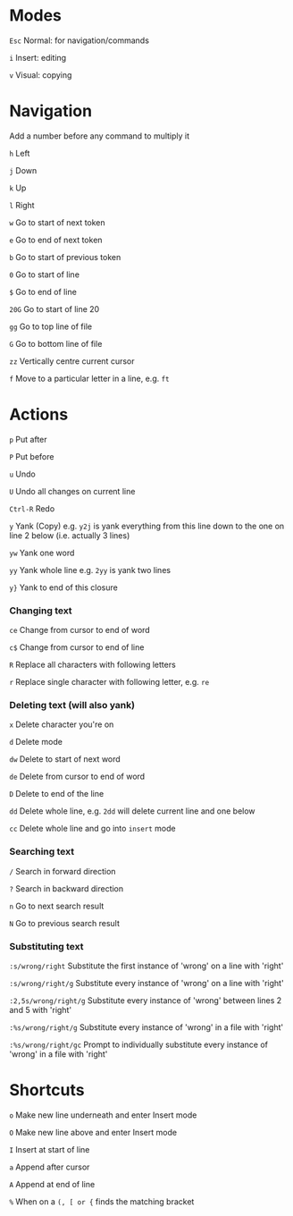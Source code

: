 # Modes

`Esc` Normal: for navigation/commands

`i` Insert: editing

`v` Visual: copying

# Navigation

Add a number before any command to multiply it

`h` Left

`j` Down

`k` Up

`l` Right

`w` Go to start of next token

`e` Go to end of next token

`b` Go to start of previous token

`0` Go to start of line

`$` Go to end of line

`20G` Go to start of line 20

`gg` Go to top line of file

`G` Go to bottom line of file

`zz` Vertically centre current cursor

`f` Move to a particular letter in a line, e.g. `ft`

# Actions

`p` Put after

`P` Put before

`u` Undo

`U` Undo all changes on current line

`Ctrl-R` Redo

`y` Yank (Copy) e.g. `y2j` is yank everything from this line down to the one on line 2 below (i.e. actually 3 lines)

`yw` Yank one word

`yy` Yank whole line e.g. `2yy` is yank two lines

`y}` Yank to end of this closure

### Changing text

`ce` Change from cursor to end of word

`c$` Change from cursor to end of line

`R` Replace all characters with following letters

`r` Replace single character with following letter, e.g. `re`

### Deleting text (will also yank)

`x` Delete character you're on

`d` Delete mode

`dw` Delete to start of next word

`de` Delete from cursor to end of word

`D` Delete to end of the line

`dd` Delete whole line, e.g. `2dd` will delete current line and one below

`cc` Delete whole line and go into `insert` mode

### Searching text

`/` Search in forward direction

`?` Search in backward direction

`n` Go to next search result

`N` Go to previous search result

### Substituting text

`:s/wrong/right` Substitute the first instance of 'wrong' on a line with 'right'

`:s/wrong/right/g` Substitute every instance of 'wrong' on a line with 'right'

`:2,5s/wrong/right/g` Substitute every instance of 'wrong' between lines 2 and 5 with 'right'

`:%s/wrong/right/g` Substitute every instance of 'wrong' in a file with 'right'

`:%s/wrong/right/gc` Prompt to individually substitute every instance of 'wrong' in a file with 'right'

# Shortcuts

`o` Make new line underneath and enter Insert mode

`O` Make new line above and enter Insert mode

`I` Insert at start of line

`a` Append after cursor

`A` Append at end of line

`%` When on a `(, [ or {` finds the matching bracket
